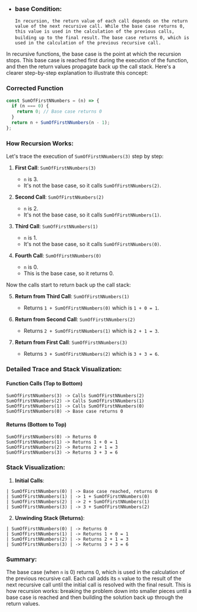 - ### base Condition:
  `In recursion, the return value of each call depends on the return value of the next recursive call. While the base case returns 0,`
  `this value is used in the calculation of the previous calls, building up to the final result.`
  `The base case returns 0, which is used in the calculation of the previous recursive call.`

In recursive functions, the base case is the point at which the recursion stops. This base case is reached first during the execution of the function, and then the return values propagate back up the call stack. Here's a clearer step-by-step explanation to illustrate this concept:

### Corrected Function

```javascript
const SumOfFirstNNumbers = (n) => {
  if (n === 0) {
    return 0; // Base case returns 0
  }
  return n + SumOfFirstNNumbers(n - 1);
};
```

### How Recursion Works:

Let's trace the execution of `SumOfFirstNNumbers(3)` step by step:

1. **First Call**: `SumOfFirstNNumbers(3)`

   - `n` is 3.
   - It's not the base case, so it calls `SumOfFirstNNumbers(2)`.

2. **Second Call**: `SumOfFirstNNumbers(2)`

   - `n` is 2.
   - It's not the base case, so it calls `SumOfFirstNNumbers(1)`.

3. **Third Call**: `SumOfFirstNNumbers(1)`

   - `n` is 1.
   - It's not the base case, so it calls `SumOfFirstNNumbers(0)`.

4. **Fourth Call**: `SumOfFirstNNumbers(0)`
   - `n` is 0.
   - This is the base case, so it returns 0.

Now the calls start to return back up the call stack:

5. **Return from Third Call**: `SumOfFirstNNumbers(1)`

   - Returns `1 + SumOfFirstNNumbers(0)` which is `1 + 0 = 1`.

6. **Return from Second Call**: `SumOfFirstNNumbers(2)`

   - Returns `2 + SumOfFirstNNumbers(1)` which is `2 + 1 = 3`.

7. **Return from First Call**: `SumOfFirstNNumbers(3)`
   - Returns `3 + SumOfFirstNNumbers(2)` which is `3 + 3 = 6`.

### Detailed Trace and Stack Visualization:

#### Function Calls (Top to Bottom)

```
SumOfFirstNNumbers(3) -> Calls SumOfFirstNNumbers(2)
SumOfFirstNNumbers(2) -> Calls SumOfFirstNNumbers(1)
SumOfFirstNNumbers(1) -> Calls SumOfFirstNNumbers(0)
SumOfFirstNNumbers(0) -> Base case returns 0
```

#### Returns (Bottom to Top)

```
SumOfFirstNNumbers(0) -> Returns 0
SumOfFirstNNumbers(1) -> Returns 1 + 0 = 1
SumOfFirstNNumbers(2) -> Returns 2 + 1 = 3
SumOfFirstNNumbers(3) -> Returns 3 + 3 = 6
```

### Stack Visualization:

1. **Initial Calls**:

```
| SumOfFirstNNumbers(0) | -> Base case reached, returns 0
| SumOfFirstNNumbers(1) | -> 1 + SumOfFirstNNumbers(0)
| SumOfFirstNNumbers(2) | -> 2 + SumOfFirstNNumbers(1)
| SumOfFirstNNumbers(3) | -> 3 + SumOfFirstNNumbers(2)
```

2. **Unwinding Stack (Returns)**:

```
| SumOfFirstNNumbers(0) | -> Returns 0
| SumOfFirstNNumbers(1) | -> Returns 1 + 0 = 1
| SumOfFirstNNumbers(2) | -> Returns 2 + 1 = 3
| SumOfFirstNNumbers(3) | -> Returns 3 + 3 = 6
```

### Summary:

The base case (when `n` is 0) returns 0, which is used in the calculation of the previous recursive call. Each call adds its `n` value to the result of the next recursive call until the initial call is resolved with the final result. This is how recursion works: breaking the problem down into smaller pieces until a base case is reached and then building the solution back up through the return values.
